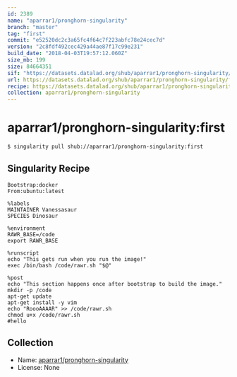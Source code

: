 ```yaml
---
id: 2389
name: "aparrar1/pronghorn-singularity"
branch: "master"
tag: "first"
commit: "e52520dc2c3a65fc4f64c7f223abfc78e24cec7d"
version: "2c8fdf492cec429a44ae87f17c99e231"
build_date: "2018-04-03T19:57:12.060Z"
size_mb: 199
size: 84664351
sif: "https://datasets.datalad.org/shub/aparrar1/pronghorn-singularity/first/2018-04-03-e52520dc-2c8fdf49/2c8fdf492cec429a44ae87f17c99e231.simg"
url: https://datasets.datalad.org/shub/aparrar1/pronghorn-singularity/first/2018-04-03-e52520dc-2c8fdf49/
recipe: https://datasets.datalad.org/shub/aparrar1/pronghorn-singularity/first/2018-04-03-e52520dc-2c8fdf49/Singularity
collection: aparrar1/pronghorn-singularity
---
```


# aparrar1/pronghorn-singularity:first

```bash
$ singularity pull shub://aparrar1/pronghorn-singularity:first
```

## Singularity Recipe

```singularity
Bootstrap:docker  
From:ubuntu:latest  

%labels
MAINTAINER Vanessasaur
SPECIES Dinosaur

%environment
RAWR_BASE=/code
export RAWR_BASE

%runscript
echo "This gets run when you run the image!" 
exec /bin/bash /code/rawr.sh "$@"  

%post  
echo "This section happens once after bootstrap to build the image."  
mkdir -p /code  
apt-get update
apt-get install -y vim   
echo "RoooAAAAR" >> /code/rawr.sh
chmod u+x /code/rawr.sh 
#hello
```

## Collection

 - Name: [aparrar1/pronghorn-singularity](https://github.com/aparrar1/pronghorn-singularity)
 - License: None

